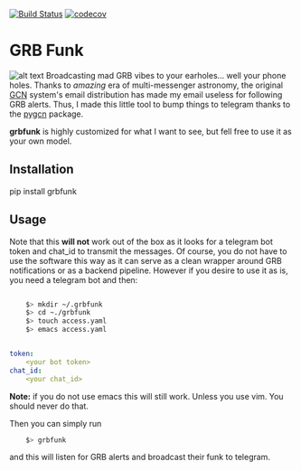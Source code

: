 [![Build Status](https://travis-ci.com/grburgess/grbfunk.svg?branch=master)](https://travis-ci.com/grburgess/grbfunk)
[![codecov](https://codecov.io/gh/grburgess/grbfunk/branch/master/graph/badge.svg)](https://codecov.io/gh/grburgess/grbfunk)

# GRB Funk
![alt text](https://raw.githubusercontent.com/grburgess/grbfunk/master/external/grbfunk.png)
Broadcasting mad GRB vibes to your earholes... well your phone holes. Thanks to *amazing* era of multi-messenger astronomy, the original [GCN](https://gcn.gsfc.nasa.gov) system's email distribution has made my email useless for following GRB alerts. Thus, I made this little tool to bump things to telegram thanks to the [pygcn](https://github.com/lpsinger/pygcn) package. 

**grbfunk** is highly customized for what I want to see, but fell free to use it as your own model.

## Installation

pip install grbfunk

## Usage

Note that this **will not** work out of the box as it looks for a telegram bot token and chat_id to transmit the messages. Of course, you do not have to use the software this way as it can serve as a clean wrapper around GRB notifications or as a backend pipeline. However if you desire to use it as is, you need a telegram bot and then:

```bash

	$> mkdir ~/.grbfunk
	$> cd ~./grbfunk
	$> touch access.yaml
	$> emacs access.yaml

```

```yaml

token:
	<your bot token>
chat_id:
	<your chat_id>


```

**Note:** if you do not use emacs this will still work. Unless you use vim. You should never do that. 

Then you can simply run

```bash
	$> grbfunk
```

and this will listen for GRB alerts and broadcast their funk to telegram. 

